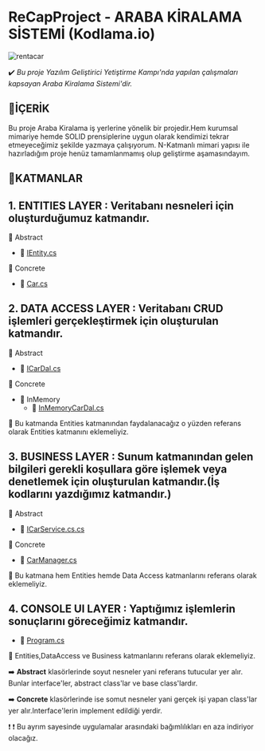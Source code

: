 # ReCapProject - ARABA KİRALAMA SİSTEMİ (Kodlama.io)


![rentacar](https://user-images.githubusercontent.com/33182036/108623628-02053200-7451-11eb-9529-f7c2ced49fc1.jpg)

:heavy_check_mark: _Bu proje Yazılım Geliştirici Yetiştirme Kampı'nda yapılan çalışmaları kapsayan Araba Kiralama Sistemi'dir._

## 📌İÇERİK
Bu proje Araba Kiralama iş yerlerine yönelik bir projedir.Hem kurumsal mimariye hemde SOLID prensiplerine uygun olarak 
kendimizi tekrar etmeyeceğimiz şekilde yazmaya çalışıyorum. N-Katmanlı mimari yapısı ile hazırladığım proje henüz tamamlanmamış olup geliştirme aşamasındayım.

## 📌KATMANLAR

**1. ENTITIES LAYER** : Veritabanı nesneleri için oluşturduğumuz katmandır. 
-
 :open_file_folder: Abstract
- :page_with_curl: [IEntity.cs](https://github.com/fatmacafri/ReCapProject/blob/master/Entities/Abstract/IEntity.cs)

:open_file_folder: Concrete
- :page_with_curl: [Car.cs](https://github.com/fatmacafri/ReCapProject/blob/master/Entities/Concrete/Car.cs)

**2. DATA ACCESS LAYER** : Veritabanı CRUD işlemleri gerçekleştirmek için oluşturulan katmandır.
-
:open_file_folder: Abstract
- :page_with_curl: [ICarDal.cs](https://github.com/fatmacafri/ReCapProject/blob/master/DataAccess/Abstract/ICarDal.cs)

:open_file_folder: Concrete
   - :open_file_folder: InMemory
	 - :page_with_curl: [InMemoryCarDal.cs](https://github.com/fatmacafri/ReCapProject/blob/master/DataAccess/Concrete/InMemory/InMemoryCarDal.cs)

:round_pushpin: Bu katmanda Entities katmanından faydalanacağız o yüzden referans olarak Entities katmanını eklemeliyiz.

**3. BUSINESS LAYER** : Sunum katmanından gelen bilgileri gerekli koşullara göre işlemek veya denetlemek için oluşturulan katmandır.(İş kodlarını yazdığımız katmandır.)
-
:open_file_folder: Abstract
- :page_with_curl: [ICarService.cs.cs](https://github.com/fatmacafri/ReCapProject/blob/master/Business/Abstract/ICarService.cs)

:open_file_folder: Concrete
- :page_with_curl: [CarManager.cs](https://github.com/fatmacafri/ReCapProject/blob/master/Business/Concrete/CarManager.cs)

:round_pushpin: Bu katmana hem Entities hemde Data Access katmanlarını referans olarak eklemeliyiz.

**4. CONSOLE UI LAYER** : Yaptığımız işlemlerin sonuçlarını göreceğimiz katmandır.
-
- :page_with_curl: [Program.cs](https://github.com/fatmacafri/ReCapProject/blob/master/ConsoleUI/Program.cs)

:round_pushpin: Entities,DataAccess ve Business katmanlarını referans olarak eklemeliyiz.

:arrow_right: **Abstract** klasörlerinde soyut nesneler yani referans tutucular yer alır. Bunlar interface'ler, abstract class'lar ve base class'lardır.

:arrow_right: **Concrete** klasörlerinde ise somut nesneler yani gerçek işi yapan class'lar yer alır.Interface'lerin implement edildiği yerdir.

:exclamation:
:heavy_exclamation_mark: Bu ayrım sayesinde uygulamalar arasındaki bağımlılıkları en aza indiriyor olacağız.


	
	
	
